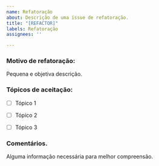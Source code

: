 ```yaml
---
name: Refatoração
about: Descrição de uma issue de refatoração.
title: "[REFACTOR]"
labels: Refatoração
assignees: ''

---
```


### Motivo de refatoração:
Pequena e objetiva descrição.

### Tópicos de aceitação:
- [ ] Tópico 1
- [ ] Tópico 2
- [ ] Tópico 3
 

### Comentários.
Alguma informação necessária para melhor compreensão.
